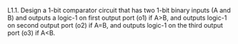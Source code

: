  L1.1. Design a 1-bit comparator circuit that has two 1-bit binary inputs (A and B) 
and outputs a logic-1 on first output port (o1) if A>B, and outputs logic-1 on 
second output port (o2) if A=B, and outputs logic-1 on the third output port (o3) 
if A<B.
